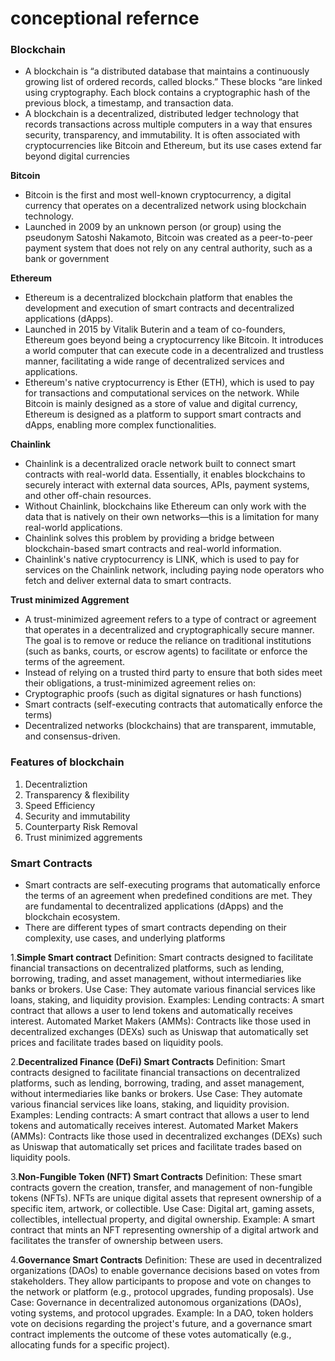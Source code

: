 # conceptional refernce
### Blockchain
* A blockchain is “a distributed database that maintains a continuously growing list of ordered records, called blocks.” These blocks “are linked using cryptography. Each block contains a cryptographic hash of the previous block, a timestamp, and transaction data.
* A blockchain is a decentralized, distributed ledger technology that records transactions across multiple computers in a way that ensures security, transparency, and immutability. It is often associated with cryptocurrencies like Bitcoin and Ethereum, but its use cases extend far beyond digital currencies

**Bitcoin**
* Bitcoin is the first and most well-known cryptocurrency, a digital currency that operates on a decentralized network using blockchain technology.
* Launched in 2009 by an unknown person (or group) using the pseudonym Satoshi Nakamoto, Bitcoin was created as a peer-to-peer payment system that does not rely on any central authority, such as a bank or government

**Ethereum**
* Ethereum is a decentralized blockchain platform that enables the development and execution of smart contracts and decentralized applications (dApps).
* Launched in 2015 by Vitalik Buterin and a team of co-founders, Ethereum goes beyond being a cryptocurrency like Bitcoin. It introduces a world computer that can execute code in a decentralized and trustless manner, facilitating a wide range of decentralized services and applications.
* Ethereum's native cryptocurrency is Ether (ETH), which is used to pay for transactions and computational services on the network. While Bitcoin is mainly designed as a store of value and digital currency, Ethereum is designed as a platform to support smart contracts and dApps, enabling more complex functionalities.

**Chainlink**
* Chainlink is a decentralized oracle network built to connect smart contracts with real-world data. Essentially, it enables blockchains to securely interact with external data sources, APIs, payment systems, and other off-chain resources.
* Without Chainlink, blockchains like Ethereum can only work with the data that is natively on their own networks—this is a limitation for many real-world applications.
* Chainlink solves this problem by providing a bridge between blockchain-based smart contracts and real-world information.
* Chainlink's native cryptocurrency is LINK, which is used to pay for services on the Chainlink network, including paying node operators who fetch and deliver external data to smart contracts.

**Trust minimized Aggrement**
* A trust-minimized agreement refers to a type of contract or agreement that operates in a decentralized and cryptographically secure manner. The goal is to remove or reduce the reliance on traditional institutions (such as banks, courts, or escrow agents) to facilitate or enforce the terms of the agreement.
* Instead of relying on a trusted third party to ensure that both sides meet their obligations, a trust-minimized agreement relies on:
* Cryptographic proofs (such as digital signatures or hash functions)
* Smart contracts (self-executing contracts that automatically enforce the terms)
* Decentralized networks (blockchains) that are transparent, immutable, and consensus-driven.

### **Features of blockchain**
1. Decentraliztion
2. Transparency & flexibility
3. Speed Efficiency
4. Security and immutability
5. Counterparty Risk Removal
6. Trust minimized aggrements

### **Smart Contracts**
* Smart contracts are self-executing programs that automatically enforce the terms of an agreement when predefined conditions are met. They are fundamental to decentralized applications (dApps) and the blockchain ecosystem.
* There are different types of smart contracts depending on their complexity, use cases, and underlying platforms
  
1.**Simple Smart contract**
Definition: Smart contracts designed to facilitate financial transactions on decentralized platforms, such as lending, borrowing, trading, and asset management, without intermediaries like banks or brokers.
Use Case: They automate various financial services like loans, staking, and liquidity provision.
Examples:
Lending contracts: A smart contract that allows a user to lend tokens and automatically receives interest.
Automated Market Makers (AMMs): Contracts like those used in decentralized exchanges (DEXs) such as Uniswap that automatically set prices and facilitate trades based on liquidity pools.

2.**Decentralized Finance (DeFi) Smart Contracts**
Definition: Smart contracts designed to facilitate financial transactions on decentralized platforms, such as lending, borrowing, trading, and asset management, without intermediaries like banks or brokers.
Use Case: They automate various financial services like loans, staking, and liquidity provision.
Examples:
Lending contracts: A smart contract that allows a user to lend tokens and automatically receives interest.
Automated Market Makers (AMMs): Contracts like those used in decentralized exchanges (DEXs) such as Uniswap that automatically set prices and facilitate trades based on liquidity pools.

3.**Non-Fungible Token (NFT) Smart Contracts**
Definition: These smart contracts govern the creation, transfer, and management of non-fungible tokens (NFTs). NFTs are unique digital assets that represent ownership of a specific item, artwork, or collectible.
Use Case: Digital art, gaming assets, collectibles, intellectual property, and digital ownership.
Example: A smart contract that mints an NFT representing ownership of a digital artwork and facilitates the transfer of ownership between users.

4.**Governance Smart Contracts**
Definition: These are used in decentralized organizations (DAOs) to enable governance decisions based on votes from stakeholders. They allow participants to propose and vote on changes to the network or platform (e.g., protocol upgrades, funding proposals).
Use Case: Governance in decentralized autonomous organizations (DAOs), voting systems, and protocol upgrades.
Example: In a DAO, token holders vote on decisions regarding the project's future, and a governance smart contract implements the outcome of these votes automatically (e.g., allocating funds for a specific project).

